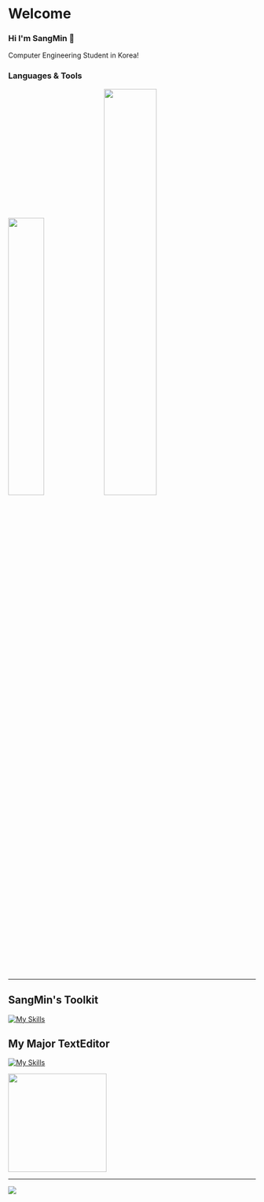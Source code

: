 # Welcome
### Hi I'm SangMin 👋

Computer Engineering Student in Korea!

<!--
**sm010422/sm010422** is a ✨ _special_ ✨ repository because its `README.md` (this file) appears on your GitHub profile.

Here are some ideas to get you started:

- 🔭 I’m currently working on ...
- 🌱 I’m currently learning ...
- 👯 I’m looking to collaborate on ...
- 🤔 I’m looking for help with ...
- 💬 Ask me about ...
- 📫 How to reach me: ...
- 😄 Pronouns: ...
- ⚡ Fun fact: ...
-->

### Languages & Tools

<p>
    <img width="38%" src="https://github-readme-stats.vercel.app/api/top-langs/?username=sm010422&layout=compact&theme=dark&hide_border=true&langs_count=6&v=2" />
    <img width="46%" src="https://github-readme-stats.vercel.app/api?username=sm010422&theme=dark&hide_border=true&count_private=true"/>
</p>

---
## SangMin's Toolkit
[![My Skills](https://skillicons.dev/icons?i=apple,git,github,java,py,mysql,mongodb,spring,neovim,vim,linux,postman,idea,pycharm,sublime,vscode,notion,md)](https://skillicons.dev)

## My Major TextEditor
[![My Skills](https://skillicons.dev/icons?i=neovim)](https://skillicons.dev)
<div align="left">
  <img src="https://user-images.githubusercontent.com/292349/213446185-2db63fd5-8c84-459c-9f04-e286382d6e80.png" width="200">
</div>

---

<a href="https://github.com/sm010422"><img src="https://hits.seeyoufarm.com/api/count/incr/badge.svg?url=https%3A%2F%2Fgithub.com%2Fsm010422&count_bg=%23000000&title_bg=%23000000&icon=github.svg&icon_color=%23E7E7E7&title=GitHub&edge_flat=false)"/></a>


